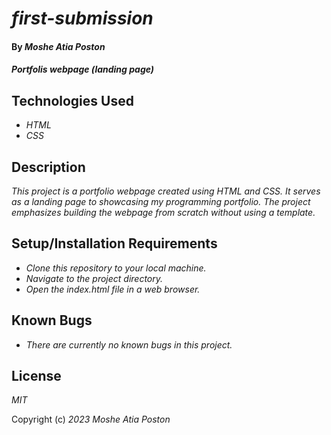 # _first-submission_

#### By _**Moshe Atia Poston**_

#### _Portfolis webpage (landing page)_

## Technologies Used

* _HTML_
* _CSS_

## Description

_This project is a portfolio webpage created using HTML and CSS. It serves as a landing page to showcasing my programming portfolio. The project emphasizes building the webpage from scratch without using a template._

## Setup/Installation Requirements

* _Clone this repository to your local machine._
* _Navigate to the project directory._
* _Open the index.html file in a web browser._

## Known Bugs

* _There are currently no known bugs in this project._

## License

_MIT_

Copyright (c) _2023_ _Moshe Atia Poston_